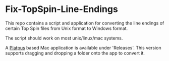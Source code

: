 # Fix-TopSpin-Line-Endings

This repo contains a script and application for converting the line endings of certain Top Spin files from Unix format to Windows format.

The script should work on most unix/linux/mac systems.

A [Platpus](https://sveinbjorn.org/platypus) based Mac application is available under 'Releases'. This version supports dragging and dropping a folder onto the app to convert it.
